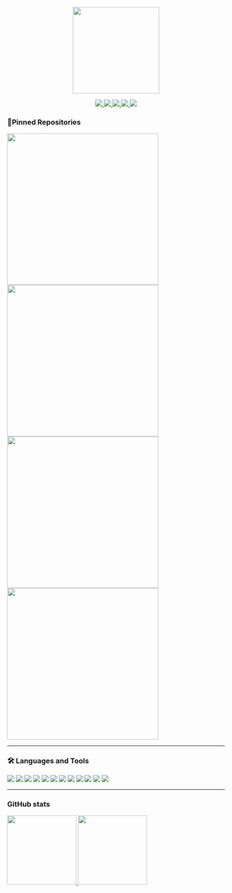 <p align="center">
<img align='center' src='https://user-images.githubusercontent.com/5713670/87202985-820dcb80-c2b6-11ea-9f56-7ec461c497c3.gif' width='200"'>
</p>

<p align='center'>
<a href="https://gitlab.com/manojuppala">
<img src="https://img.shields.io/badge/GitLab-330F63?style=for-the-badge&logo=gitlab&logoColor=white"/>
</a>
<a href="https://stackoverflow.com/users/11874811/manoj">
<img src="https://img.shields.io/badge/Stack_Overflow-FE7A16?style=for-the-badge&logo=stack-overflow&logoColor=white"/>
</a>
<a href="https://manojuppala.com">
<img src="https://img.shields.io/badge/website-000000?style=for-the-badge&logo=About.me&logoColor=white"/>
</a>
<a href="https://www.linkedin.com/in/manojuppala/">
<img src="https://img.shields.io/badge/LinkedIn-0077B5?style=for-the-badge&logo=linkedin&logoColor=white"/>
</a>
<a href="https://www.youtube.com/channel/UCX93oEN0tza6KfuAWfI61vQ">
<img src="https://img.shields.io/badge/YouTube-FF0000?style=for-the-badge&logo=youtube&logoColor=white"/>
</a>
</p>

### 📌Pinned Repositories

<p align="left">
<a href="https://github.com/manojuppala/camKapture">
  <img width='350em' src="https://github-readme-stats.vercel.app/api/pin/?username=manojuppala&repo=camKapture&title_color=ffffff&icon_color=ffffff&text_color=ffffff&bg_color=343a40" />
</a>
<a href="https://github.com/manojuppala/dotfiles">
  <img width='350em' src="https://github-readme-stats.vercel.app/api/pin/?username=manojuppala&repo=dotfiles&title_color=ffffff&icon_color=ffffff&text_color=ffffff&bg_color=343a40" />
</a>
<a href="https://github.com/manojuppala/tasklist-cli">
  <img width='350em' src="https://github-readme-stats.vercel.app/api/pin/?username=manojuppala&repo=tasklist-cli&title_color=ffffff&icon_color=ffffff&text_color=ffffff&bg_color=343a40" />
</a>
<a href="https://github.com/manojuppala/sorting-algorithm-visualizer">
  <img width='350em' src="https://github-readme-stats.vercel.app/api/pin/?username=manojuppala&repo=sorting-algorithm-visualizer&title_color=ffffff&icon_color=ffffff&text_color=ffffff&bg_color=343a40" />
</a>
</p>

---

### 🛠 Languages and Tools

<!-- took all these icons from
https://github.com/alexandresanlim/Badges4-README.md-Profile -->
<div>
    <img src="https://img.shields.io/badge/Python-3776AB?style=for-the-badge&logo=python&logoColor=white" />
    <img src="https://img.shields.io/badge/Flask-000000?style=for-the-badge&logo=flask&logoColor=white" />
    <img src="https://img.shields.io/badge/JavaScript-F7DF1E?style=for-the-badge&logo=javascript&logoColor=black" />
    <img src="https://img.shields.io/badge/TypeScript-007ACC?style=for-the-badge&logo=typescript&logoColor=white" />
    <img src="https://img.shields.io/badge/React-20232A?style=for-the-badge&logo=react&logoColor=61DAFB" />
    <img src="https://img.shields.io/badge/Material%20UI-007FFF?style=for-the-badge&logo=mui&logoColor=white" />
    <img src="https://img.shields.io/badge/C-00599C?style=for-the-badge&logo=c&logoColor=white" />
    <img src="https://img.shields.io/badge/Shell_Script-121011?style=for-the-badge&logo=gnu-bash&logoColor=white">
    <img src="https://img.shields.io/badge/Git-F05032?style=for-the-badge&logo=git&logoColor=white" />
    <img src="https://img.shields.io/badge/VIM-%2311AB00.svg?&style=for-the-badge&logo=vim&logoColor=white">
    <img src="https://img.shields.io/badge/Visual_Studio_Code-0078D4?style=for-the-badge&logo=visual%20studio%20code&logoColor=white" />
    <img src="https://img.shields.io/badge/Linux_Mint-87CF3E?style=for-the-badge&logo=linux-mint&logoColor=white" />
 
</div>

---

### GitHub stats

<p align="left">
<a href="https://github.com/manojuppala">
  <img height="160em" src="https://github-readme-stats-git-master.manojuppala.vercel.app/api?username=manojuppala&&show_icons=true&title_color=ffffff&icon_color=ffffff&text_color=ffffff&bg_color=343a40" />
  <img height="160em" src="https://github-readme-stats.vercel.app/api/top-langs/?username=manojuppala&layout=compact&title_color=ffffff&icon_color=ffffff&text_color=ffffff&bg_color=343a40" />

</a>
</p>
